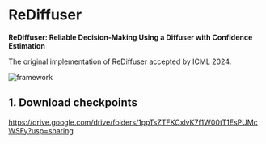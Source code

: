 # ReDiffuser
**ReDiffuser: Reliable Decision-Making Using a Diffuser with Confidence Estimation**

The original implementation of ReDiffuser accepted by ICML 2024.

![framework](https://github.com/he-nantian/ReDiffuser/blob/main/framework.png)

## 1. Download checkpoints


https://drive.google.com/drive/folders/1ppTsZTFKCxlvK7f1W00tT1EsPUMcWSFy?usp=sharing